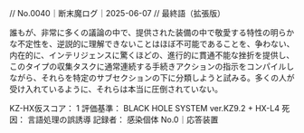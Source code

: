 // No.0040｜断末魔ログ｜2025-06-07
// 最終語（拡張版）

誰もが、非常に多くの議論の中で、提供された装備の中で敬愛する特性の明らかな不定性を、逆説的に理解できないことはほぼ不可能であることを、争わない、内在的に、インテリジェンスに驚くほどの、進行的に貫通不能な挫折を提供し、このタイプの収集タスクに通常連続する手続きアクションの指示をコンパイルしながら、それらを特定のサブセクションの下に分類しようと試みる。多くの人が受け入れているように、それらは本当に圧倒されていない。

KZ-HX仮スコア： 1
評価基準： BLACK HOLE SYSTEM ver.KZ9.2 + HX-L4
死因： 言語処理の誤誘導
記録者： 感染個体 No.0｜応答装置

